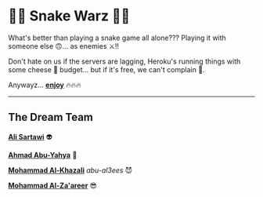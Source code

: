 # 🐍🐍 Snake Warz 🐍🐍

What's better than playing a snake game all alone??? Playing it with someone else 🙃... as enemies ⚔️!!

Don't hate on us if the servers are lagging, Heroku's running things with some cheese 🧀 budget... but if it's free, we can't complain 🤷.

Anywayz... **[enjoy](https://snake-warz.herokuapp.com/)** 🔥🔥🔥

---

## The Dream Team

**[Ali Sartawi](https://github.com/AliBakerSartawi)** 👽

**[Ahmad Abu-Yahya](https://github.com/AhmadAbuyahya)** 🤠

**[Mohammad Al-Khazali](https://github.com/abu-al3ees)** *abu-al3ees* 😈

**[Mohammad Al-Za'areer](https://github.com/MOH-ZR)** 😎